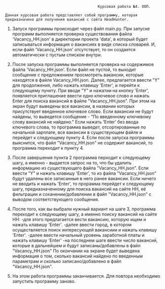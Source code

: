                                               Курсовая работа №4. ООП.

    Данная курсовая работа представляет собой программу, которая предназначена для получения вакансий с сайта HeadHunter.

1. Запуск программы происходит через файл main.py.
При запуске программ выполняется проверка существования файла 'Vacancy_HH.json' в директории проекта 'data', в который будет записываться информация
о вакансиях в виде списка словарей. И, если файл 'Vacancy_HH.json' отсутствует, то он создается автоматически
с пустым списком внутри.
   
2. После запуска программы выполняется проверка на содержимое файла 'Vacancy_HH.json'. Если файл не пустой, то выходит 
сообщение с предложением просмотреть вакансии, которые находятся в файле Vacancy_HH.json.
Далее, предлагается ввести "Y" для продолжения, либо нажать клавишу 'Enter', и перейти к следующему пункту.
При вводе "Y" и нажатии на кнопку 'Enter', появляется приглашение ввести одно ключевое слово и нажать Enter для поиска 
вакансий в файле "Vacancy_HH.json". При этом на экран будут выведены все вакансии, в названии которых присутствует 
введенное ключевое слово. Если вакансии не будут найдены, то выведется сообщение -
"По введенному ключевому слову вакансий не найдено." Если нажать 'Enter' без ввода ключевого слова, то программа выведет,
отсортированные по начальной зарплате, все вакансии в существующем файле и перейдет к следующему пункту 4. 
Если после запуска программы выяснится, что файл "Vacancy_HH.json" не содержит вакансий, то программа переходит 
к пункту 4.

3. После завершения пункта 2 программа перходит к следующему шагу, а именно - выдается запрос на то, 
что бы удалить информацию из существующего файла "Vacancy_HH.json". Если ввести "Y" и нажать клавишу 'Enter', 
то из файла "Vacancy_HH.json" будут удалены все записанные в него ранее вакансии. Если ничего не вводить и нажать 'Enter',
то прорамма перейдет к следующему шагу, предназначенному для поиска вакансий на сайте HH, её фильтрации и 
соханении/добавлении в файл "Vacancy_HH.json" с выводом соответствующего сообщения.

4. После того, как вы выбрали нужный вариант на шаге 3, программа переходит к следующему шагу, а именно поиску вакансий
на сайте HH:
-для этого предлагается вести вакансию, которую ищем и нажать клавишу 'Enter'. 
-далее ввести город, в котором осуществляется поиск интересующей вакансиии и нажать клавишу 'Enter'.
-далее ввести начальный уровень заработной платы и нажать клавишу 'Enter'
-на последнем шаге ввести число вакансий, которые в дальнейшем и будут записаны/добавлены в файл "Vacancy_HH.json"
По окончании на экране будет выведена информация о том, сколько вакансий найдено по введенным параметрам
и сколько записано/добавлено в файл "Vacancy_HH.json".
5. На этом работа программы заканчивается. Для повтора необходимо запустить программу заново.

